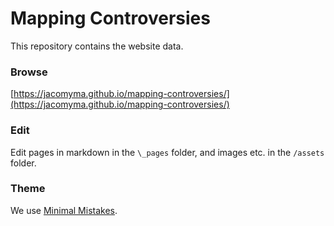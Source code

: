 # Mapping Controversies

This repository contains the website data.

### Browse

[https://jacomyma.github.io/mapping-controversies/](https://jacomyma.github.io/mapping-controversies/)

### Edit

Edit pages in markdown in the ```\_pages``` folder, and images etc. in the ```/assets``` folder.

### Theme

We use [Minimal Mistakes](https://mmistakes.github.io/minimal-mistakes/).